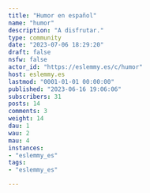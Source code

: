 ```yaml
---
title: "Humor en español" 
name: "humor"
description: "A disfrutar."
type: community
date: "2023-07-06 18:29:20"
draft: false
nsfw: false
actor_id: "https://eslemmy.es/c/humor"
host: eslemmy.es
lastmod: "0001-01-01 00:00:00"
published: "2023-06-16 19:06:06"
subscribers: 31
posts: 14
comments: 3
weight: 14
dau: 1
wau: 2
mau: 4
instances:
- "eslemmy_es"
tags: 
- "eslemmy_es"

---
```

